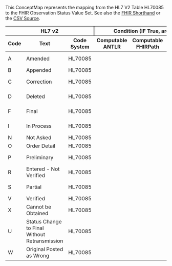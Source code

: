 
This ConceptMap represents the mapping from the HL7 V2 Table HL70085 to the FHIR Observation Status Value Set. See also the <a href='https://github.com/HL7/v2-to-fhir/blob/master/tank/Table HL70085 to Observation Status.fsh'>FHIR Shorthand</a> or the <a href='https://github.com/HL7/v2-to-fhir/blob/master/mappings/codesystems/HL7 Concept Map_ Observation Status - Sheet1.csv'>CSV Source</a>.
<table class='grid'><thead>
<tr><th colspan='3' style='border-right: 2px solid black;'>HL7 v2</th><th colspan='3' style='border-right: 2px solid black;'>Condition (IF True, args)</th><th colspan='4'>HL7 FHIR</th><th>Comments</th></tr>
<tr><th>Code</th><th>Text</th><th>Code System</th><th>Computable ANTLR</th><th>Computable FHIRPath</th><th>Narrative</th><th>Code</th><th>&#xA0;</th><th>Display</th><th>Code System</th><th>&#xA0;</th></tr></thead>
<tbody>
<tr><td>A</td><td>Amended </td><td style='border-right: 2px'>HL70085</td><td></td><td></td><td style='border-right: 2px'></td><td>ammended</td><td></td><td>Ammended</td><td>http://hl7.org/fhir/observation-status</td><td></td></tr>
<tr><td>B</td><td>Appended </td><td style='border-right: 2px'>HL70085</td><td></td><td></td><td style='border-right: 2px'></td><td></td><td></td><td></td><td></td><td></td></tr>
<tr><td>C</td><td>Correction </td><td style='border-right: 2px'>HL70085</td><td></td><td></td><td style='border-right: 2px'></td><td>corrected</td><td></td><td>Corrected</td><td>http://hl7.org/fhir/observation-status</td><td></td></tr>
<tr><td>D</td><td>Deleted</td><td style='border-right: 2px'>HL70085</td><td></td><td></td><td style='border-right: 2px'></td><td>entered-in-error</td><td></td><td>Entered in Error</td><td>http://hl7.org/fhir/observation-status</td><td></td></tr>
<tr><td>F</td><td>Final</td><td style='border-right: 2px'>HL70085</td><td></td><td></td><td style='border-right: 2px'></td><td>final</td><td></td><td>Final</td><td>http://hl7.org/fhir/observation-status</td><td></td></tr>
<tr><td>I</td><td>In Process</td><td style='border-right: 2px'>HL70085</td><td></td><td></td><td style='border-right: 2px'></td><td></td><td>registered??</td><td>Registered</td><td>http://hl7.org/fhir/observation-status</td><td></td></tr>
<tr><td>N</td><td>Not Asked</td><td style='border-right: 2px'>HL70085</td><td></td><td></td><td style='border-right: 2px'></td><td></td><td></td><td></td><td></td><td></td></tr>
<tr><td>O</td><td>Order Detail</td><td style='border-right: 2px'>HL70085</td><td></td><td></td><td style='border-right: 2px'></td><td></td><td></td><td></td><td></td><td></td></tr>
<tr><td>P</td><td>Preliminary</td><td style='border-right: 2px'>HL70085</td><td></td><td></td><td style='border-right: 2px'></td><td>preliminary</td><td></td><td>Preliminary</td><td>http://hl7.org/fhir/observation-status</td><td></td></tr>
<tr><td>R</td><td>Entered - Not Verified</td><td style='border-right: 2px'>HL70085</td><td></td><td></td><td style='border-right: 2px'></td><td></td><td></td><td></td><td></td><td></td></tr>
<tr><td>S</td><td>Partial</td><td style='border-right: 2px'>HL70085</td><td></td><td></td><td style='border-right: 2px'></td><td>preliminary</td><td></td><td>Preliminary</td><td>http://hl7.org/fhir/observation-status</td><td></td></tr>
<tr><td>V</td><td>Verified</td><td style='border-right: 2px'>HL70085</td><td></td><td></td><td style='border-right: 2px'></td><td></td><td></td><td></td><td></td><td></td></tr>
<tr><td>X</td><td>Cannot be Obtained</td><td style='border-right: 2px'>HL70085</td><td></td><td></td><td style='border-right: 2px'></td><td></td><td></td><td></td><td></td><td></td></tr>
<tr><td>U</td><td>Status Change to Final Without Retransmission</td><td style='border-right: 2px'>HL70085</td><td></td><td></td><td style='border-right: 2px'></td><td></td><td></td><td></td><td></td><td></td></tr>
<tr><td>W</td><td>Original Posted as Wrong</td><td style='border-right: 2px'>HL70085</td><td></td><td></td><td style='border-right: 2px'></td><td>entered-in-error</td><td></td><td>Entered in Error</td><td>http://hl7.org/fhir/observation-status</td><td></td></tr>
</tbody></table>
